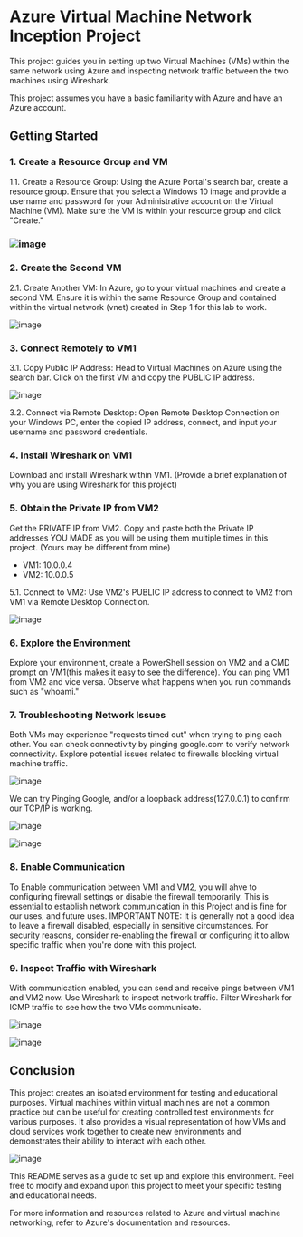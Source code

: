 # Azure Virtual Machine Network Inception Project

This project guides you in setting up two Virtual Machines (VMs) within the same network using Azure and inspecting network traffic between the two machines using Wireshark.

This project assumes you have a basic familiarity with Azure and have an Azure account.

## Getting Started

### 1. Create a Resource Group and VM

1.1. Create a Resource Group: Using the Azure Portal's search bar, create a resource group. Ensure that you select a Windows 10 image and provide a username and password for your Administrative account on the Virtual Machine (VM). Make sure the VM is within your resource group and click "Create."

### ![image](https://github.com/itnatepena/azure-network-protocols/assets/147539410/76d48a31-ea3c-436d-a694-b596f5b577b1)


### 2. Create the Second VM

2.1. Create Another VM: In Azure, go to your virtual machines and create a second VM. Ensure it is within the same Resource Group and contained within the virtual network (vnet) created in Step 1 for this lab to work.

![image](https://github.com/itnatepena/azure-network-protocols/assets/147539410/45a950a3-94f9-4737-b9e3-da3f2f465879)


### 3. Connect Remotely to VM1

3.1. Copy Public IP Address: Head to Virtual Machines on Azure using the search bar. Click on the first VM and copy the PUBLIC IP address.

![image](https://github.com/itnatepena/azure-network-protocols/assets/147539410/3ef6bbe0-8989-491d-8f1a-5c93b6efe934)


3.2. Connect via Remote Desktop: Open Remote Desktop Connection on your Windows PC, enter the copied IP address, connect, and input your username and password credentials.

### 4. Install Wireshark on VM1

Download and install Wireshark within VM1. (Provide a brief explanation of why you are using Wireshark for this project)


### 5. Obtain the Private IP from VM2

Get the PRIVATE IP from VM2. Copy and paste both the Private IP addresses YOU MADE as you will be using them multiple times in this project. (Yours may be different from mine)

- VM1: 10.0.0.4
- VM2: 10.0.0.5

5.1. Connect to VM2: Use VM2's PUBLIC IP address to connect to VM2 from VM1 via Remote Desktop Connection.

![image](https://github.com/itnatepena/azure-network-protocols/assets/147539410/cffd1a9d-8871-40e1-ad1c-ed01626dc125)


### 6. Explore the Environment

Explore your environment, create a PowerShell session on VM2 and a CMD prompt on VM1(this makes it easy to see the difference). You can ping VM1 from VM2 and vice versa. Observe what happens when you run commands such as "whoami."

### 7. Troubleshooting Network Issues

Both VMs may experience "requests timed out" when trying to ping each other. You can check connectivity by pinging google.com to verify network connectivity. Explore potential issues related to firewalls blocking virtual machine traffic.

![image](https://github.com/itnatepena/azure-network-protocols/assets/147539410/7fc9f1c4-aee2-45f5-927f-fed473eea785)

We can try Pinging Google, and/or a loopback address(127.0.0.1) to confirm our TCP/IP is working.

![image](https://github.com/itnatepena/azure-network-protocols/assets/147539410/c9d35c1f-ef75-4917-bed0-7d009600bedb)

![image](https://github.com/itnatepena/azure-network-protocols/assets/147539410/ee8e5ae4-a669-4264-a3e8-109cc77e49bc)


### 8. Enable Communication

To Enable communication between VM1 and VM2, you will ahve to configuring firewall settings or disable the firewall temporarily. This is essential to establish network communication in this Project and is fine for our uses, and future uses. 
IMPORTANT NOTE: It is generally not a good idea to leave a firewall disabled, especially in sensitive circumstances. For security reasons, consider re-enabling the firewall or configuring it to allow specific traffic when you're done with this project.

### 9. Inspect Traffic with Wireshark

With communication enabled, you can send and receive pings between VM1 and VM2 now. Use Wireshark to inspect network traffic. Filter Wireshark for ICMP traffic to see how the two VMs communicate.

![image](https://github.com/itnatepena/azure-network-protocols/assets/147539410/26ca90db-795a-46ed-9e3d-4a72b0d218d5)

![image](https://github.com/itnatepena/azure-network-protocols/assets/147539410/515f518e-5fe8-4da4-9d86-9fe1fa1e86f6)



## Conclusion

This project creates an isolated environment for testing and educational purposes. Virtual machines within virtual machines are not a common practice but can be useful for creating controlled test environments for various purposes. It also provides a visual representation of how VMs and cloud services work together to create new environments and demonstrates their ability to interact with each other.

![image](https://github.com/itnatepena/azure-network-protocols/assets/147539410/fff184d8-b68d-497b-9818-70ab02f0391b)


This README serves as a guide to set up and explore this environment. Feel free to modify and expand upon this project to meet your specific testing and educational needs.

For more information and resources related to Azure and virtual machine networking, refer to Azure's documentation and resources.
